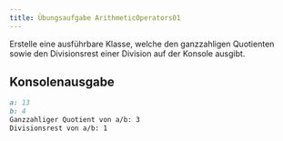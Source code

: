 ```yaml
---
title: Übungsaufgabe ArithmeticOperators01
---
```


Erstelle eine ausführbare Klasse, welche den ganzzahligen Quotienten sowie den Divisionsrest einer Division auf der Konsole ausgibt.

## Konsolenausgabe

```markdown
a: 13
b: 4
Ganzzahliger Quotient von a/b: 3
Divisionsrest von a/b: 1
```
